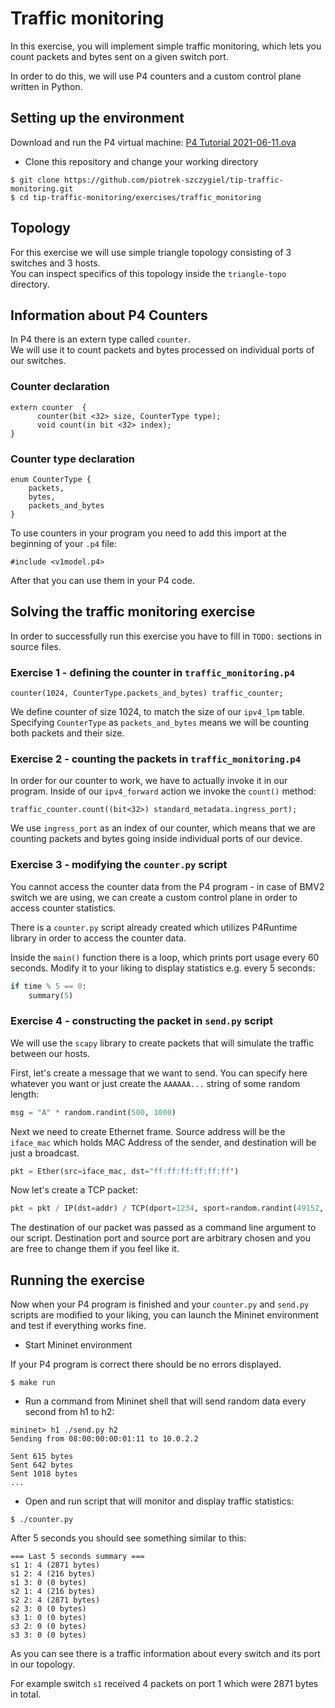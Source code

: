 # Traffic monitoring
In this exercise, you will implement simple traffic monitoring, which lets you count
packets and bytes sent on a given switch port.

In order to do this, we will use P4 counters and a custom control plane written in Python.

## Setting up the environment
Download and run the P4 virtual machine: [P4 Tutorial 2021-06-11.ova](https://drive.google.com/file/d/156lOZxDUAzKV4jL_ROimuxwkubp80R1z)

- Clone this repository and change your working directory
```
$ git clone https://github.com/piotrek-szczygiel/tip-traffic-monitoring.git
$ cd tip-traffic-monitoring/exercises/traffic_monitoring
```

## Topology

For this exercise we will use simple triangle topology consisting of 3 switches and 3 hosts.  
You can inspect specifics of this topology inside the `triangle-topo` directory.

## Information about P4 Counters
In P4 there is an extern type called `counter`.  
We will use it to count packets and bytes processed on individual ports of our switches.

### Counter declaration
```P4
extern counter  {
      counter(bit <32> size, CounterType type);
      void count(in bit <32> index);
}
```
### Counter type declaration
```P4
enum CounterType {
    packets,
    bytes,
    packets_and_bytes
}
```

To use counters in your program you need to add this import at the beginning of your `.p4` file:
```P4
#include <v1model.p4>
```
After that you can use them in your P4 code.

## Solving the traffic monitoring exercise

In order to successfully run this exercise you have to fill in `TODO:` sections in source files.


### Exercise 1 - defining the counter in `traffic_monitoring.p4`

```P4
counter(1024, CounterType.packets_and_bytes) traffic_counter;
```

We define counter of size 1024, to match the size of our `ipv4_lpm` table.
Specifying `CounterType` as `packets_and_bytes` means we will be counting both packets and their size.

### Exercise 2 - counting the packets in `traffic_monitoring.p4`

In order for our counter to work, we have to actually invoke it in our program.
Inside of our `ipv4_forward` action we invoke the `count()` method:

```P4
traffic_counter.count((bit<32>) standard_metadata.ingress_port);
```

We use `ingress_port` as an index of our counter, which means that we are counting
packets and bytes going inside individual ports of our device.

### Exercise 3 - modifying the `counter.py` script

You cannot access the counter data from the P4 program - in case of BMV2 switch we are using,
we can create a custom control plane in order to access counter statistics.

There is a `counter.py` script already created which utilizes P4Runtime library in order
to access the counter data.

Inside the `main()` function there is a loop, which prints port usage every 60 seconds.
Modify it to your liking to display statistics e.g. every 5 seconds:

```python
if time % 5 == 0:
    summary(5)
```

### Exercise 4 - constructing the packet in `send.py` script

We will use the `scapy` library to create packets that will simulate the traffic between our hosts.

First, let's create a message that we want to send. You can specify here whatever you want
or just create the `AAAAAA...` string of some random length:

```python
msg = "A" * random.randint(500, 1000)
```

Next we need to create Ethernet frame. Source address will be the `iface_mac` which
holds MAC Address of the sender, and destination will be just a broadcast.

```python
pkt = Ether(src=iface_mac, dst="ff:ff:ff:ff:ff:ff")
```

Now let's create a TCP packet:

```python
pkt = pkt / IP(dst=addr) / TCP(dport=1234, sport=random.randint(49152, 65535)) / msg
```

The destination of our packet was passed as a command line argument to our script.
Destination port and source port are arbitrary chosen and you are free to change them
if you feel like it.

## Running the exercise

Now when your P4 program is finished and your `counter.py` and `send.py` scripts
are modified to your liking, you can launch the Mininet environment
and test if everything works fine.

- Start Mininet environment

If your P4 program is correct there should be no errors displayed.
```
$ make run
```

- Run a command from Mininet shell that will send random data every second from h1 to h2:
```
mininet> h1 ./send.py h2
Sending from 08:00:00:00:01:11 to 10.0.2.2

Sent 615 bytes
Sent 642 bytes
Sent 1018 bytes
...
```

- Open and run script that will monitor and display traffic statistics:
```
$ ./counter.py
```

After 5 seconds you should see something similar to this:

```
=== Last 5 seconds summary ===
s1 1: 4 (2871 bytes)
s1 2: 4 (216 bytes)
s1 3: 0 (0 bytes)
s2 1: 4 (216 bytes)
s2 2: 4 (2871 bytes)
s2 3: 0 (0 bytes)
s3 1: 0 (0 bytes)
s3 2: 0 (0 bytes)
s3 3: 0 (0 bytes)
```

As you can see there is a traffic information about every switch and its port in our topology.

For example switch `s1` received 4 packets on port 1 which were 2871 bytes in total.
